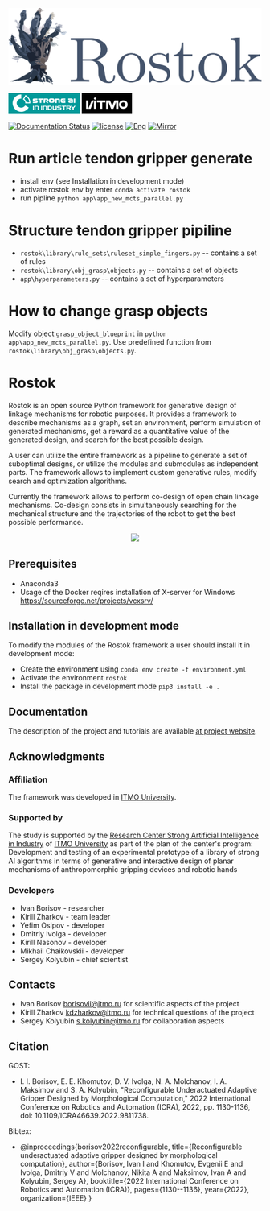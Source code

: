 <p align="center">
    <img src="/docs/images/logo_rostok_long.png" width="600">
</p>

[![SAI](https://github.com/ITMO-NSS-team/open-source-ops/blob/master/badges/SAI_badge_flat.svg)](https://sai.itmo.ru/)
[![ITMO](https://github.com/ITMO-NSS-team/open-source-ops/blob/master/badges/ITMO_badge_flat_rus.svg)](https://en.itmo.ru/en/)

[![Documentation Status](https://readthedocs.org/projects/rostok/badge/?version=latest)](https://rostok.readthedocs.io/en/latest/?badge=latest)
[![license](https://img.shields.io/github/license/aimclub/rostok)](https://github.com/aimclub/rostok/blob/master/LICENSE)
[![Eng](https://img.shields.io/badge/lang-ru-yellow.svg)](/README.md)
[![Mirror](https://camo.githubusercontent.com/9bd7b8c5b418f1364e72110a83629772729b29e8f3393b6c86bff237a6b784f6/68747470733a2f2f62616467656e2e6e65742f62616467652f6769746c61622f6d6972726f722f6f72616e67653f69636f6e3d6769746c6162)](https://gitlab.actcognitive.org/itmo-sai-code/rostok/)
# Run article tendon gripper generate
* install env (see Installation in development mode)
* activate rostok env by enter `conda activate rostok`
* run pipline `python app\app_new_mcts_parallel.py` 

# Structure tendon gripper pipiline 
* `rostok\library\rule_sets\ruleset_simple_fingers.py` -- contains a set of rules
* `rostok\library\obj_grasp\objects.py` -- contains a set of objects
* `app\hyperparameters.py` -- contains a set of hyperparameters

# How to change grasp objects
Modify object `grasp_object_blueprint` in `python app\app_new_mcts_parallel.py`. Use predefined function from `rostok\library\obj_grasp\objects.py`.

# Rostok

Rostok is an open source Python framework for generative design of linkage mechanisms for robotic purposes. It provides a framework to describe mechanisms as a graph, set an environment, perform simulation of generated mechanisms, get a reward as a quantitative value of the generated design, and search for the best possible design.

A user can utilize the entire framework as a pipeline to generate a set of suboptimal designs, or utilize the modules and submodules as independent parts. The framework allows to implement custom generative rules, modify search and optimization algorithms.

Currently the framework allows to perform co-design of open chain linkage mechanisms. Co-design consists in simultaneously searching for the mechanical structure and the trajectories of the robot to get the best possible performance.

<p align="center">
    <img src="/docs/images/brick_anim.gif" width="700">
</p>


## Prerequisites

* Anaconda3
* Usage of the Docker reqires installation of Х-server for Windows <https://sourceforge.net/projects/vcxsrv/>

## Installation in development mode

To modify the modules of the Rostok framework a user should install it in development mode:  

* Create the environment using `conda env create -f environment.yml`
* Activate the environment `rostok`  
* Install the package in development mode `pip3 install -e .`  

## Documentation

The description of the project and tutorials are available [at project website](https://rostok.readthedocs.io/en/latest/?badge=latest).


## Acknowledgments

### Affiliation

The framework was developed in [ITMO University](https://en.itmo.ru/).

### Supported by

The study is supported by the [Research Center Strong Artificial Intelligence in Industry](<https://sai.itmo.ru/>) 
of [ITMO University](https://en.itmo.ru/) as part of the plan of the center's program: Development and testing of an experimental prototype of a library of strong AI algorithms in terms of generative and interactive design of planar mechanisms of anthropomorphic gripping devices and robotic hands

### Developers

* Ivan Borisov - researcher
* Kirill Zharkov - team leader
* Yefim Osipov - developer
* Dmitriy Ivolga - developer
* Kirill Nasonov - developer
* Mikhail Chaikovskii - developer
* Sergey Kolyubin - chief scientist


## Contacts

* Ivan Borisov borisovii@itmo.ru for scientific aspects of the project
* Kirill Zharkov kdzharkov@itmo.ru for technical questions of the project
* Sergey Kolyubin s.kolyubin@itmo.ru for collaboration aspects

## Citation

GOST:

* I. I. Borisov, E. E. Khomutov, D. V. Ivolga, N. A. Molchanov, I. A. Maksimov and S. A. Kolyubin, "Reconfigurable Underactuated Adaptive Gripper Designed by Morphological Computation," 2022 International Conference on Robotics and Automation (ICRA), 2022, pp. 1130-1136, doi: 10.1109/ICRA46639.2022.9811738.

Bibtex:

* @inproceedings{borisov2022reconfigurable,
  title={Reconfigurable underactuated adaptive gripper designed by morphological computation},
  author={Borisov, Ivan I and Khomutov, Evgenii E and Ivolga, Dmitriy V and Molchanov, Nikita A and Maksimov, Ivan A and Kolyubin, Sergey A},
  booktitle={2022 International Conference on Robotics and Automation (ICRA)},
  pages={1130--1136},
  year={2022},
  organization={IEEE}
}
